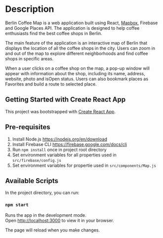 # Description

Berlin Coffee Map is a web application built using React, [Mapbox](https://www.mapbox.com/), Firebase and Google Places API. The application is designed to help coffee enthusiasts find the best coffee shops in Berlin.

The main feature of the application is an interactive map of Berlin that displays the location of all the coffee shops in the city. Users can zoom in and out of the map to explore different neighborhoods and find coffee shops in specific areas.

When a user clicks on a coffee shop on the map, a pop-up window will appear with information about the shop, including its name, address, website, photo and isOpen status. Users can also bookmark places as Favorites and build a route to selected place.

## Getting Started with Create React App

This project was bootstrapped with [Create React App](https://github.com/facebook/create-react-app).

## Pre-requisites
1. Install Node.js https://nodejs.org/en/download
2. Install Firebase CLI https://firebase.google.com/docs/cli
3. Run `npm install` once in project root directory
4. Set environment variables for all properties used in `src/firebase/config.js`
5. Set environment variables for propertie used in `src/components/Map.js`

## Available Scripts
In the project directory, you can run:

### `npm start`

Runs the app in the development mode.\
Open [http://localhost:3000](http://localhost:3000) to view it in your browser.

The page will reload when you make changes.
